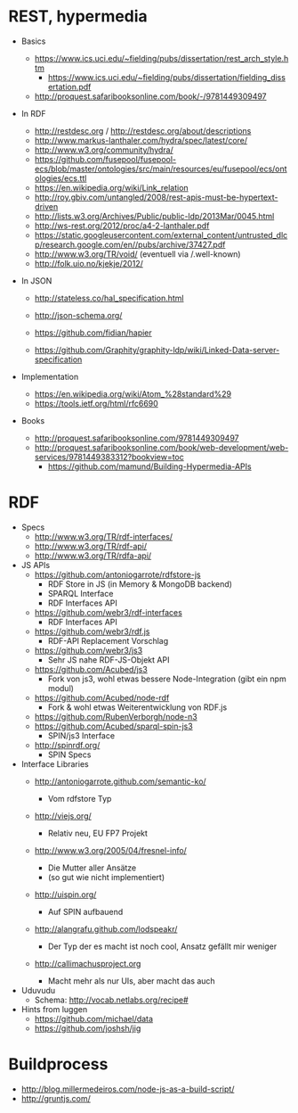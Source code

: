 REST, hypermedia
================
 
* Basics
    * <https://www.ics.uci.edu/~fielding/pubs/dissertation/rest_arch_style.htm>
        * <https://www.ics.uci.edu/~fielding/pubs/dissertation/fielding_dissertation.pdf>
    * <http://proquest.safaribooksonline.com/book/-/9781449309497>

* In RDF
    * <http://restdesc.org> / <http://restdesc.org/about/descriptions>
    * <http://www.markus-lanthaler.com/hydra/spec/latest/core/>
    * <http://www.w3.org/community/hydra/>
    * <https://github.com/fusepool/fusepool-ecs/blob/master/ontologies/src/main/resources/eu/fusepool/ecs/ontologies/ecs.ttl>
    * <https://en.wikipedia.org/wiki/Link_relation>
    * <http://roy.gbiv.com/untangled/2008/rest-apis-must-be-hypertext-driven>
    * <http://lists.w3.org/Archives/Public/public-ldp/2013Mar/0045.html>
    * <http://ws-rest.org/2012/proc/a4-2-lanthaler.pdf>
    * <https://static.googleusercontent.com/external_content/untrusted_dlcp/research.google.com/en//pubs/archive/37427.pdf>
    * <http://www.w3.org/TR/void/> (eventuell via /.well-known)
    * <http://folk.uio.no/kjekje/2012/> 

* In JSON
    * <http://stateless.co/hal_specification.html>
    * <http://json-schema.org/>
    * <https://github.com/fidian/hapier>

    * <https://github.com/Graphity/graphity-ldp/wiki/Linked-Data-server-specification>

* Implementation
    * <https://en.wikipedia.org/wiki/Atom_%28standard%29>
    * <https://tools.ietf.org/html/rfc6690>

* Books
    * <http://proquest.safaribooksonline.com/9781449309497>
    * <http://proquest.safaribooksonline.com/book/web-development/web-services/9781449383312?bookview=toc>
        * <https://github.com/mamund/Building-Hypermedia-APIs>

RDF
===

* Specs
    * <http://www.w3.org/TR/rdf-interfaces/>
    * <http://www.w3.org/TR/rdf-api/>
    * <http://www.w3.org/TR/rdfa-api/>
* JS APIs
    * <https://github.com/antoniogarrote/rdfstore-js>
        * RDF Store in JS (in Memory & MongoDB backend)
        * SPARQL Interface
        * RDF Interfaces API
    * <https://github.com/webr3/rdf-interfaces>
        * RDF Interfaces API
    * <https://github.com/webr3/rdf.js>
        * RDF-API Replacement Vorschlag
    * <https://github.com/webr3/js3>
        * Sehr JS nahe RDF-JS-Objekt API
    * <https://github.com/Acubed/js3>
        * Fork von js3, wohl etwas bessere Node-Integration (gibt ein npm modul)
    * <https://github.com/Acubed/node-rdf>
        * Fork & wohl etwas Weiterentwicklung von RDF.js
    * <https://github.com/RubenVerborgh/node-n3>
    * <https://github.com/Acubed/sparql-spin-js3>
        * SPIN/js3 Interface
    * <http://spinrdf.org/>
        * SPIN Specs
* Interface Libraries
    * <http://antoniogarrote.github.com/semantic-ko/>
        * Vom rdfstore Typ
    * <http://viejs.org/>
        * Relativ neu, EU FP7 Projekt
    * <http://www.w3.org/2005/04/fresnel-info/>
        * Die Mutter aller Ansätze
        * (so gut wie nicht implementiert)

    * <http://uispin.org/>
        * Auf SPIN aufbauend

    * <http://alangrafu.github.com/lodspeakr/>
        * Der Typ der es macht ist noch cool, Ansatz gefällt mir weniger

    * <http://callimachusproject.org>
        * Macht mehr als nur UIs, aber macht das auch
* Uduvudu
    * Schema: <http://vocab.netlabs.org/recipe#>
* Hints from luggen
    * <https://github.com/michael/data>
    * <https://github.com/joshsh/jig>

Buildprocess
============

* <http://blog.millermedeiros.com/node-js-as-a-build-script/>
* <http://gruntjs.com/>
